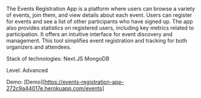 The Events Registration App is a platform where users can browse a variety of events, join them, and view details about each event. Users can register for events and see a list of other participants who have signed up. The app also provides statistics on registered users, including key metrics related to participation. It offers an intuitive interface for event discovery and management. This tool simplifies event registration and tracking for both organizers and attendees.

Stack of technologies:
Next.JS
MongoDB

Level:
Advanced

Demo:
[Demo][https://events-registration-app-272c9a44017e.herokuapp.com/events]
